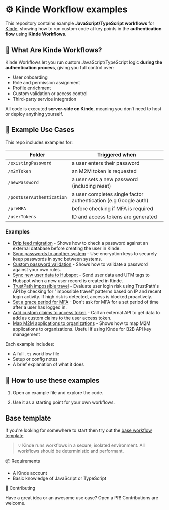 # ⚙️ Kinde Workflow examples

This repository contains example **JavaScript/TypeScript workflows** for [Kinde](https://kinde.com), showing how to run custom code at key points in the **authentication flow** using **Kinde Workflows**.

## 🧠 What Are Kinde Workflows?

Kinde Workflows let you run custom JavaScript/TypeScript logic **during the authentication process**, giving you full control over:

- User onboarding
- Role and permission assignment
- Profile enrichment
- Custom validation or access control
- Third-party service integration

All code is executed **server-side on Kinde**, meaning you don’t need to host or deploy anything yourself.

## 🧪 Example Use Cases

This repo includes examples for:

| Folder | Triggered when |
| --- | --- |
| `/existingPassword` | a user enters their password |
| `/m2mToken` | an M2M token is requested |
| `/newPassword` | a user sets a new password (including reset) |
| `/postUserAuthentication` | a user completes single factor authentication (e.g Google auth) |
| `/preMFA` | before checking if MFA is required |
| `/userTokens` | ID and access tokens are generated |

### Examples

- [Drip feed migration](https://github.com/kinde-starter-kits/workflow-examples/blob/main/existingPassword/dripFeedMigrationWorkflow.ts) - Shows how to check a password against an external database before creating the user in Kinde.
- [Sync passwords to another system](https://github.com/kinde-starter-kits/workflow-examples/blob/main/newPassword/securelySyncPasswordWorkflow.ts) - Use encryption keys to securely keep passwords in sync between systems.
- [Custom password validation](https://github.com/kinde-starter-kits/workflow-examples/blob/main/newPassword/customPasswordValidationWorkflow.ts) - Shows how to validate a password against your own rules.
- [Sync new user data to Hubspot](https://github.com/kinde-starter-kits/workflow-examples/blob/main/postUserAuthentication/syncNewUserToHubspotWorkflow.ts) - Send user data and UTM tags to Hubspot when a new user record is created in Kinde.
- [TrustPath impossible travel](https://github.com/kinde-starter-kits/workflow-examples/blob/main/postUserAuthentication/impossibleTravelWorkflow.ts) - Evaluate user login risk using TrustPath's API by checking for "impossible travel" patterns based on IP and recent login activity. If high risk is detected, access is blocked proactively.
- [Set a grace period for MFA](https://github.com/kinde-starter-kits/workflow-examples/blob/main/preMFA/gracePeriodWorkflow.ts) - Don't ask for MFA for a set period of time after a user has logged in.
- [Add custom claims to access token](https://github.com/kinde-starter-kits/workflow-examples/blob/main/userTokens/customClaimsAccessTokenWorkflow.ts) - Call an external API to get data to add as custom claims to the user access token.
- [Map M2M applications to organizations](https://github.com/kinde-starter-kits/workflow-examples/blob/main/m2mToken/mapOrgToM2MApplicationWorkflow.ts) - Shows how to map M2M applications to organizations. Useful if using Kinde for B2B API key management

Each example includes:

- A full `.ts` workflow file
- Setup or config notes
- A brief explanation of what it does

## 🔧 How to use these examples

1. Open an example file and explore the code.

2. Use it as a starting point for your own workflows.

## Base template

If you're looking for somewhere to start then try out the [base workflow template](https://github.com/kinde-starter-kits/workflow-base-template)

> 💡 Kinde runs workflows in a secure, isolated environment. All workflows should be deterministic and performant.

📦 Requirements

- A Kinde account
- Basic knowledge of JavaScript or TypeScript

🤝 Contributing

Have a great idea or an awesome use case? Open a PR! Contributions are welcome.
